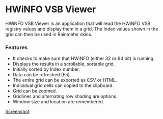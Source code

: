 # HWiNFO VSB Viewer
HWiNFO VSB Viewer is an application that will read the HWiNFO VSB registry values and display them in a grid. The Index values shown in the grid can then be used in Rainmeter skins.

### Features
*	It checks to make sure that HWiNFO (either 32 or 64 bit) is running.
*	Displays the results in a scrollable, sortable grid.
* Initially sorted by Index number.
*	Data can be refreshed (F5).
*	The entire grid can be exported as CSV or HTML.
*	Individual grid cells can copied to the clipboard.
*	Grid can be zoomed.
*	Gridlines and alternating row shading are options.
*	Window size and location are remembered.

[Screenshot](/Images/HWiNFOVSBViewer.png?raw=true)
